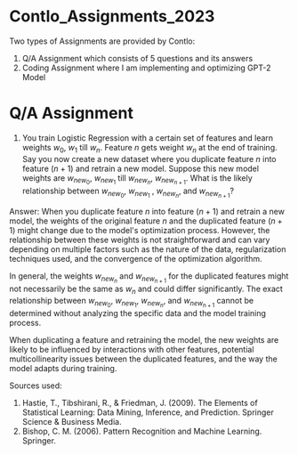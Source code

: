 # Contlo_Assignments_2023
Two types of Assignments are provided by Contlo:
1. Q/A Assignment which consists of 5 questions and its answers
2. Coding Assignment where I am implementing and optimizing GPT-2 Model

# Q/A Assignment
1. You train Logistic Regression with a certain set of features and learn weights $w_0$, $w_1$ till $w_n$.
Feature $n$ gets weight $w_n$ at the end of training. Say you now create a new dataset where you duplicate feature $n$ into feature $(n+1)$ and retrain a new model. Suppose this new model weights are $w_{new_0}$, $w_{new_1}$ till $w_{new_n}$, $w_{new_{n+1}}$. What is the likely relationship between $w_{new_0}$, $w_{new_1}$ , $w_{new_n}$,  and $w_{new_{n+1}}$?

Answer:
When you duplicate feature $n$ into feature $(n+1)$ and retrain a new model, the weights of the original feature $n$ and the duplicated feature $(n+1)$ might change due to the model's optimization process. However, the relationship between these weights is not straightforward and can vary depending on multiple factors such as the nature of the data, regularization techniques used, and the convergence of the optimization algorithm.

In general, the weights $w_{new_n}$ and $w_{new_{n+1}}$ for the duplicated features might not necessarily be the same as $w_n$ and could differ significantly. The exact relationship between $w_{new_0}$, $w_{new_1}$, $w_{new_n}$, and $w_{new_{n+1}}$ cannot be determined without analyzing the specific data and the model training process.

When duplicating a feature and retraining the model, the new weights are likely to be influenced by interactions with other features, potential multicollinearity issues between the duplicated features, and the way the model adapts during training.

Sources used:

1. Hastie, T., Tibshirani, R., & Friedman, J. (2009). The Elements of Statistical Learning: Data Mining, Inference, and Prediction. Springer Science & Business Media.
2. Bishop, C. M. (2006). Pattern Recognition and Machine Learning. Springer.
